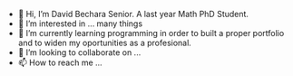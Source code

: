 - 👋 Hi, I’m David Bechara Senior. A last year Math PhD Student.
- 👀 I’m interested in ... many things
- 🌱 I’m currently learning programming in order to built a proper portfolio and to widen my oportunities as a profesional.
- 💞️ I’m looking to collaborate on ...
- 📫 How to reach me ...

<!---
elbechu/elbechu is a ✨ special ✨ repository because its `README.md` (this file) appears on your GitHub profile.
You can click the Preview link to take a look at your changes.
--->
